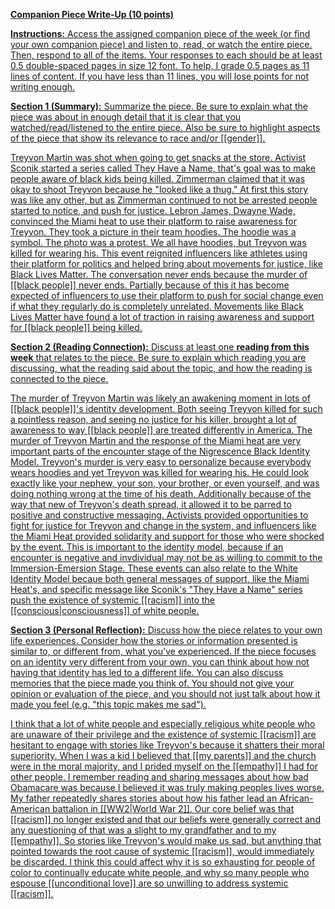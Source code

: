**<u>Companion Piece Write-Up (10 points)<u>**

**Instructions:** Access the assigned companion piece of the week (or find your own companion piece) and listen to, read, or watch the entire piece. Then, respond to all of the items. Your responses to each should be at least 0.5 double-spaced pages in size 12 font. To help, I grade 0.5 pages as 11 lines of content. If you have less than 11 lines, you will lose points for not writing enough.

**<u>Section 1 (Summary):</u>** Summarize the piece. Be sure to explain what the piece was about in enough detail that it is clear that you watched/read/listened to the entire piece. Also be sure to highlight aspects of the piece that show its relevance to race and/or [[gender]].

Treyvon Martin was shot when going to get snacks at the store.
Activist Sconik started a series called They Have a Name, that's goal was to make people aware of black kids being killed.
Zimmerman claimed that it was okay to shoot Treyvon because he "looked like a thug."
At first this story was like any other, but as Zimmerman continued to not be arrested people started to notice, and push for justice.
Lebron James, Dwayne Wade, convinced the Miami heat to use their platform to raise awareness for Treyvon.
They took a picture in their team hoodies.
The hoodie was a symbol.
The photo was a protest.
We all have hoodies, but Treyvon was killed for wearing his.
This event reignited influencers like athletes using their platform for politics and helped bring about movements for justice, like Black Lives Matter.
The conversation never ends because the murder of [[black people]] never ends.
Partially because of this it has become expected of influencers to use their platform to push for social change even if what they regularly do is completely unrelated.
Movements like Black Lives Matter have found a lot of traction in raising awareness and support for [[black people]] being killed.


**<u>Section 2 (Reading Connection):</u>** Discuss at least one **<u>reading from this week</u>** that relates to the piece. Be sure to explain which reading you are discussing, what the reading said about the topic, and how the reading is connected to the piece.

The murder of Treyvon Martin was likely an awakening moment in lots of [[black people]]'s identity development.
Both seeing Treyvon killed for such a pointless reason, and seeing no justice for his killer, brought a lot of awareness to way [[black people]] are treated differently in America. 
The murder of Treyvon Martin and the response of the Miami heat are very important parts of the encounter stage of the Nigrescence Black Identity Model. 
Treyvon's murder is very easy to personalize because everybody wears hoodies and yet Treyvon was killed for wearing his. 
He could look exactly like your nephew, your son, your brother, or even yourself, and was doing nothing wrong at the time of his death.
Additionally because of the way that new of Treyvon's death spread, it allowed it to be parred to positive and constructive messaging. 
Activists provided opportunities to fight for justice for Treyvon and change in the system, and influencers like the Miami Heat provided solidarity and support for those who were shocked by the event. 
This is important to the identity model, because if an encounter is negative and invdividual may not be as willing to commit to the Immersion-Emersion Stage.
These events can also relate to the White Identity Model becaue both general messages of support, like the Miami Heat's, and specific message like Sconik's "They Have a Name" series push the existence of systemic [[racism]] into the [[conscious|consciousness]] of white people.


**<u>Section 3 (Personal Reflection):</u>** Discuss how the piece relates to your own life experiences. Consider how the stories or information presented is similar to, or different from, what you've experienced. If the piece focuses on an identity very different from your own, you can think about how not having that identity has led to a different life. You can also discuss memories that the piece made you think of. You should <u>not</u> give your opinion or evaluation of the piece, and you should <u>not</u> just talk about how it made you feel (e.g. "this topic makes me sad").

I think that a lot of white people and especially religious white people who are unaware of their privilege and the existence of systemic [[racism]] are hesitant to engage with stories like Treyvon's because it shatters their moral superiority. When I was a kid I believed that [[my parents]] and the church were in the moral majority, and I prided myself on the [[empathy]] I had for other people. I remember reading and sharing messages about how bad Obamacare was because I believed it was truly making peoples lives worse. My father repeatedly shares stories about how his father lead an African-American battalion in [[WW2|World War 2]]. Our core belief was that [[racism]] no longer existed and that our beliefs were generally correct and any questioning of that was a slight to my grandfather and to my [[empathy]]. So stories like Treyvon's would make us sad, but anything that pointed towards the root cause of systemic [[racism]], would immediately be discarded. I think this could affect why it is so exhausting for people of color to continually educate white people, and why so many people who espouse [[unconditional love]] are so unwilling to address systemic [[racism]]. 

